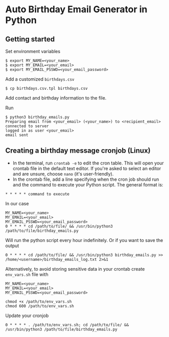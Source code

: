 # Auto Birthday Email Generator in Python

## Getting started

Set environment variables
```
$ export MY_NAME=<your_name>
$ export MY_EMAIL=<your_email>
$ export MY_EMAIL_PSSWD=<your_email_password>
```

Add a customized `birthdays.csv`
```
$ cp birthdays.csv.tpl birthdays.csv
```

Add contact and birthday information to the file.

Run
```
$ python3 birthday_emails.py 
Preparing email from <your_email> (<your_name>) to <recipient_email>
connected to server
logged in as user <your_email>
email sent
```

## Creating a birthday message cronjob (Linux)

* In the terminal, run `crontab -e` to edit the cron table. This will open your crontab file in the default text editor. If you're asked to select an editor and are unsure, choose `nano` (it's user-friendly).
* In the crontab file, add a line specifying when the cron job should run and the command to execute your Python script. The general format is:
```
* * * * * command to execute
```
In our case
```
MY_NAME=<your_name>
MY_EMAIL=<your_email>
MY_EMAIL_PSSWD=<your_email_password>
0 * * * * cd /path/to/file/ && /usr/bin/python3 /path/to/file/birthday_emails.py
```
Will run the python script every hour indefinitely. Or if you want to save the output
```
0 * * * * cd /path/to/file/ && /usr/bin/python3 birthday_emails.py >> /home/<username>/birthday_emails_log.txt 2>&1
```

Alternatively, to avoid storing sensitive data in your crontab create `env_vars.sh` file with 
```
MY_NAME=<your_name>
MY_EMAIL=<your_email>
MY_EMAIL_PSSWD=<your_email_password>
```

```
chmod +x /path/to/env_vars.sh
chmod 600 /path/to/env_vars.sh
```

Update your cronjob
```
0 * * * * . /path/to/env_vars.sh; cd /path/to/file/ && /usr/bin/python3 /path/to/file/birthday_emails.py
```